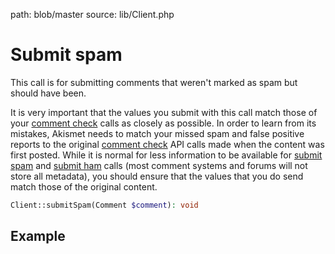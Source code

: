 path: blob/master
source: lib/Client.php

# Submit spam
This call is for submitting comments that weren't marked as spam but should have been.

It is very important that the values you submit with this call match those of your [comment check](comment-check.md) calls as closely as possible. In order to learn from its mistakes, Akismet needs to match your missed spam and false positive reports to the original [comment check](comment-check.md) API calls made when the content was first posted. While it is normal for less information to be available for [submit spam](submit-spam.md) and [submit ham](submit-ham.md) calls (most comment systems and forums will not store all metadata), you should ensure that the values that you do send match those of the original content.

```php
Client::submitSpam(Comment $comment): void
```

## Example
